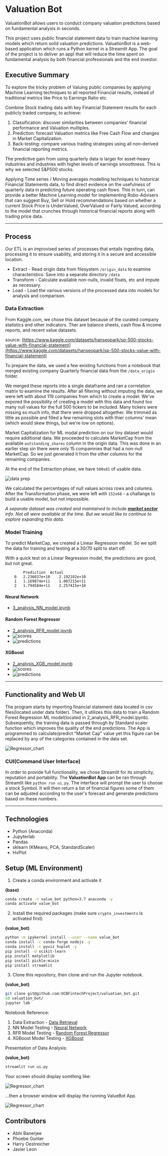 # Valuation Bot

ValuationBot allows users to conduct company valuation predictions based on fundamental analysis in seconds.

This project uses public financial statement data to train machine learning models which return solid valuation predictions. ValuationBot is a web-based application which runs a Python kernel in a Streamlit App. The goal of the project is to deliver an appl that will reduce the time spent on fundamental analysis by both financial professionals and the end investor.


## Executive Summary

To explore the tricky problem of Valuing public companies by applying Machine Learning techniques to all reported Financial results, instead of traditional metrics like Price to Earnings Ratio etc.

Combine Stock trading data with key Financial Statement results for each publicly traded company, to achieve:
1. Classification: discover similarities between companies' financial performance and Valuation multiples.
2. Prediction: forecast Valuation metrics like Free Cash Flow and changes in Market Capitalization.
3. Back-testing: compare various trading strategies using all non-derived financial reporting metrics.

The predictive gain from using quarterly data is larger for asset-heavy industries and industries with higher levels of earnings smoothness.  This is why we selected S&P500 stocks.

Applying Time series / Moving averages modelling techniques to historical Financial Statements data, to find direct evidence on the usefulness of quarterly data in predicting future operating cash flows. This in turn, can provide a better Machine Learning model for implementing Robo-Advisers that can suggest Buy, Sell or Hold recommendations based on whether  a current Stock Price is UnderValued, OverValued or Fairly Valued, according to the model that crunches through historical financial reports along with trading price data.

---


## Process

Our ETL is an improvised series of processes that entails ingesting data, processing it to ensure usability, and storing it in a secure and accessible location.

* Extract - Read origin data from filesystem `/origin_data` to examine characteristics. Save into a separate directory `/data`
* Transform - Calculate available non-nulls, invalid floats, etc and impute as necessary.
* Load - Load the various versions of the processed data into models for analysis and comparison.

### Data Extraction

From Kaggle.com, we chose this dataset because of the curated company statistics and other indicators.  Ther are balance sheets, cash flow & income reports, and recent value datasets. 

source: [https://www.kaggle.com/datasets/hanseopark/sp-500-stocks-value-with-financial-statement](https://www.kaggle.com/datasets/hanseopark/sp-500-stocks-value-with-financial-statement)

To prepare the data, we used a few existing functions from a notebook that merged existing company Quarterly financial data from the `/data_origin` folder.

We merged these reports into a single dataframe and ran a correlation matrix to examine the results. After all filtering without imputing the data, we were left with about 119 companies from which to create a model. We've expored the possibility of creating a model with this data and found too many null values for the full 500 tickers to be included. Many tickers were missing so much info, that there were dropped altogether. We trimmed as little as possible and filled a few remaining slots with thier columns' mean (which would skew things, but we're low on options).

Market Capitalization for ML modal prediction on our tiny dataset would require additional data. We proceeded to calculate MarketCap from the available `outstanding_shares` column in the origin data.  This was done in an earlier step sin there were only 15 compamnies that had a non-null MarketCap. So we just generated it from the other columns for the remaining companies.

At the end of the Extraction phase, we have `500x81` of usable data.

![data prep](images/code_and_model_score_screenshots/processing_data.png)

We calculated the percentages of null values across rows and columns. After the Transformation phase, we were left with `152x68` - a challange to build a usable model, but not impossible.

*A separate dataset was created and maintained to include [**market sector**](data/sp500_Wsector1.6.csv) info.  Not all were available at the time.  But we would like to continue to explore expanding this data.*


### Model Training

To predict MarketCap, we created a Linear Regression model. So we split the data for training and testing at a 30/70 split to start off.

With a quick test on a Linear Regression model, the predictions are good, but not great.

            Prediction	Actual
        0	2.236037e+10	2.192102e+10
        1	1.169874e+11	1.007215e+11
        2	1.794584e+11	2.257415e+10

#### Neural Network

 * [3_analysis_NN_model.ipynb](3_analysis_NN_model.ipynb)

#### Random Forest Regressor

 * [2_analysis_RFR_model.ipynb](2_analysis_RFR_model.ipynb)
 * ![scores](images/code_and_model_score_screenshots/rfr_model_predict_scores.png)
 * ![predictions](images/code_and_model_score_screenshots/rfr_model_prediction_list.png)


#### XGBoost

 * [2_analysis_XGB_model.ipynb](2_analysis_XGB_model.ipynb)
 * ![scores](images/code_and_model_score_screenshots/xgb_testtrainscores.png)
 * ![predictions](images/code_and_model_score_screenshots/xgb_predictions.png)

---

## Functionality and Web UI

The program starts by importing financial statement data located in csv files(located under data folder). Then, it utilizes this data to train a Random Forest Regression ML model(located in 2_analysis_RFR_model.ipynb). Subsequently, the training data is passed through by Standard scaler function which improves the quality of the end predictions. The App is programmed to calculate/predict "Market Cap" value yet this figure can be replaced by any of the categories contained in the data set.

![Regressor_chart](images/bokeh_plot.png)

### CUI(Command User Interface)

In order to provide full functionality, we chose Streamlit for its simplicity, reputation and portability.  The **ValuationBot App** can be ran through Streamlit like `python run ui.py`.  The interface will prompt the user to choose a stock Symbol. It will then return a list of financial figures some of them can be adjusted according to the user's forecast and generate predictions based on these numbers.

---

## Technologies

* Python (Anaconda)
* Jupyterlab
* Pandas
* sklearn (KMeans, PCA, StandardScaler)
* HvPlot

## Setup (ML Environment)

1. Create a conda environment and activate it

**(base)**
```bash
conda create -n value_bot python=3.7 anaconda -y
conda activate value_bot

```
2. Install the required packages (make sure `crypto_investments` is activated first)

**(value_bot)**
```bash
python -m ipykernel install --user --name value_bot
conda install -c conda-forge nodejs -y
conda install -c pyviz hvplot -y
pip install -U scikit-learn
pip install matplotlib
pip install pickle-mixin
pip install streamlit

```

3. Clone this repository, then clone and run the Jupyter notebook.

**(value_bot)**
```bash
git clone git@github.com:UCBFintechProject/valuation_bot.git
cd valuation_bot/
jupyter lab

```

Notebook Reference: 
1. Data Extraction - [Data Retrieval](1_data_retrieval.ipynb)
2. NN Model Testing - [Neural Network](3_analysis_NN_model.ipynb)
3. RFR Model Testing - [Random Forest Regressor](2_analysis_RFR_model.ipynb)
4. XGBoost Model Testing - [XGBoost](2_analysis_XGB_model.ipynb)

Presentation of Data Analysis:

**(value_bot)**
```bash
streamlit run ui.py

```
Your screen should display somthing like:

![Regressor_chart](images/streamlit0.png)

...then a browser window will display the running ValueBot App.

![Regressor_chart](images/streamlit1.png)


## Contributors

- Abhi Banerjee
- Phoebe Gunter
- Harry Oestreicher
- Javier Leon
